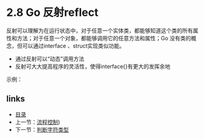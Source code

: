 # 2.8  Go 反射reflect

反射可以理解为在运行状态中，对于任意一个实体类，都能够知道这个类的所有属性和方法；对于任意一个对象，都能够调用它的任意方法和属性；Go 没有类的概念，但可以通过interface 、struct实现类似功能。

- 通过反射可以“动态”调用方法
- 反射可大大提高程序的灵活性，使得interface{}有更大的发挥余地

示例：





## links

- [目录](https://github.com/guyan0319/golang_development_notes/blob/master/zh/preface.md)
- 上一节：[流程控制](https://github.com/guyan0319/golang_development_notes/blob/master/zh/2.7.md))
- 下一节：[判断字符类型](https://github.com/guyan0319/golang_development_notes/blob/master/zh/3.1.md)

